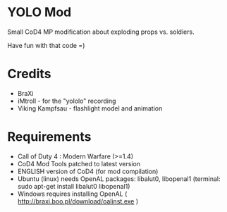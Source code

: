 YOLO Mod
========

Small CoD4 MP modification about exploding props vs. soldiers.

Have fun with that code =)



Credits
=======
* BraXi
* iMtroll - for the "yololo" recording
* Viking Kampfsau - flashlight model and animation



Requirements
============
* Call of Duty 4 : Modern Warfare (>=1.4)
* CoD4 Mod Tools patched to latest version
* ENGLISH version of CoD4 (for mod compilation)
* Ubuntu (linux) needs OpenAL packages: libalut0, libopenal1 (terminal: sudo apt-get install libalut0 libopenal1)
* Windows requires installing OpenAL ( http://braxi.boo.pl/download/oalinst.exe )
